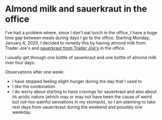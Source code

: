 # Almond milk and sauerkraut in the office

I've had a problem where, since I don't eat lunch in the office, I
have a huge time gap between meals during days I go to the
office. Starting Monday, January 6, 2020, I decided to remedy this by
having almond milk from Trader Joe's and [sauerkraut from Trader
Joe's](https://www.traderjoes.com/fearless-flyer/article/4955) in the
office.

I usually get through one bottle of sauerkraut and one bottle of
almond milk over four days.

Observations after one week:

* I have stopped feeling slight hunger during the day that I used to
* I like the combination
* I do worry about starting to have cravings for sauerkraut and also
  about its acidic nature (which may or may not have been the cause of
  weird but not-too-painful sensations in my stomach), so I am
  planning to take rest days from sauerrkraut during the weekend and
  possibly one weekday.
